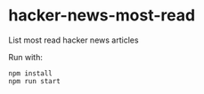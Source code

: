 # hacker-news-most-read
List most read hacker news articles

Run with:
```
npm install
npm run start
```
